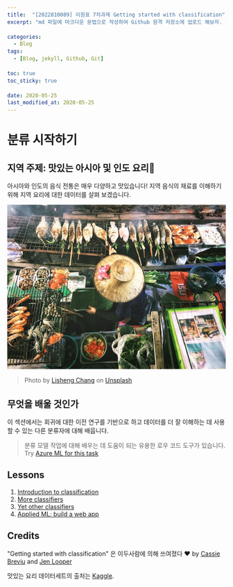 ```yaml
---
title:  "[2022810089] 이원표 7차과제 Getting started with classification"
excerpt: "md 파일에 마크다운 문법으로 작성하여 Github 원격 저장소에 업로드 해보자. 에디터는 Visual Studio code 사용! 로컬 서버에서 확인도 해보자. "

categories:
  - Blog
tags:
  - [Blog, jekyll, Github, Git]

toc: true
toc_sticky: true
 
date: 2020-05-25
last_modified_at: 2020-05-25
---
```

# 분류 시작하기

## 지역 주제: 맛있는 아시아 및 인도 요리🍜

아시아와 인도의 음식 전통은 매우 다양하고 맛있습니다! 지역 음식의 재료를 이해하기 위해 지역 요리에 대한 데이터를 살펴 보겠습니다.

![Thai food seller](thai-food.jpg)
> Photo by <a href="https://unsplash.com/@changlisheng?utm_source=unsplash&utm_medium=referral&utm_content=creditCopyText">Lisheng Chang</a> on <a href="https://unsplash.com/s/photos/asian-food?utm_source=unsplash&utm_medium=referral&utm_content=creditCopyText">Unsplash</a>
  
## 무엇을 배울 것인가

이 섹션에서는 회귀에 대한 이전 연구를 기반으로 하고 데이터를 더 잘 이해하는 데 사용할 수 있는 다른 분류자에 대해 배웁니다.

> 분류 모델 작업에 대해 배우는 데 도움이 되는 유용한 로우 코드 도구가 있습니다. Try [Azure ML for this task](https://docs.microsoft.com/learn/modules/create-classification-model-azure-machine-learning-designer/?WT.mc_id=academic-15963-cxa)

## Lessons

1. [Introduction to classification](2022-05-07-se1.md)
2. [More classifiers](2022-05-07-se2.md)
3. [Yet other classifiers](2022-05-07-se3.md)
4. [Applied ML: build a web app](2022-05-07-se4.md)

## Credits
 
"Getting started with classification" 은 이두사람에 의해 쓰여졌다 ♥️ by [Cassie Breviu](https://www.twitter.com/cassiebreviu) and [Jen Looper](https://www.twitter.com/jenlooper)

맛있는 요리 데이터세트의 출처는 [Kaggle](https://www.kaggle.com/hoandan/asian-and-indian-cuisines).
